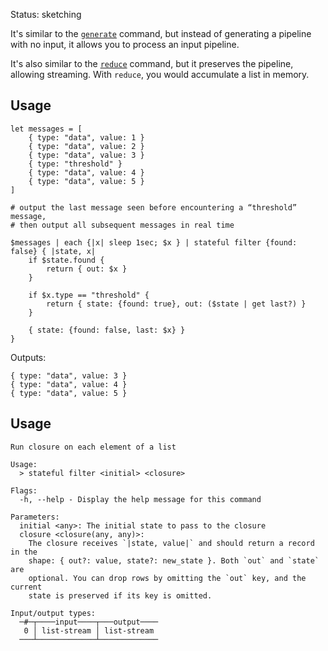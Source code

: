 Status: sketching

It's similar to the
[`generate`](https://www.nushell.sh/commands/docs/generate.html#generate-for-generators)
command, but instead of generating a pipeline with no input, it allows you to
process an input pipeline.

It's also similar to the
[`reduce`](https://www.nushell.sh/commands/docs/reduce.html) command, but it
preserves the pipeline, allowing streaming. With `reduce`, you would accumulate
a list in memory.

## Usage

```nushell
let messages = [
    { type: "data", value: 1 }
    { type: "data", value: 2 }
    { type: "data", value: 3 }
    { type: "threshold" }
    { type: "data", value: 4 }
    { type: "data", value: 5 }
]

# output the last message seen before encountering a “threshold” message,
# then output all subsequent messages in real time

$messages | each {|x| sleep 1sec; $x } | stateful filter {found: false} { |state, x|
    if $state.found {
        return { out: $x }
    }

    if $x.type == "threshold" {
        return { state: {found: true}, out: ($state | get last?) }
    }

    { state: {found: false, last: $x} }
}
```

Outputs:

```
{ type: "data", value: 3 }
{ type: "data", value: 4 }
{ type: "data", value: 5 }
```

## Usage

```
Run closure on each element of a list

Usage:
  > stateful filter <initial> <closure>

Flags:
  -h, --help - Display the help message for this command

Parameters:
  initial <any>: The initial state to pass to the closure
  closure <closure(any, any)>:
    The closure receives `|state, value|` and should return a record in the
    shape: { out?: value, state?: new_state }. Both `out` and `state` are
    optional. You can drop rows by omitting the `out` key, and the current
    state is preserved if its key is omitted.

Input/output types:
  ─#─┬────input────┬───output────
   0 │ list-stream │ list-stream
  ───┴─────────────┴─────────────
```

